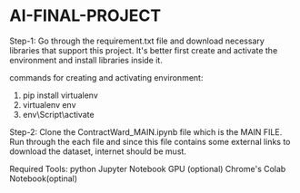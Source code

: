 # AI-FINAL-PROJECT

Step-1: Go through the requirement.txt file and download necessary libraries that support this project. It's better first create and activate the environment and install libraries inside it.

commands for creating and activating environment:

1. pip install virtualenv
2. virtualenv env
3. env\Script\activate

Step-2: Clone the ContractWard_MAIN.ipynb file which is the MAIN FILE. Run through the each file and since this file contains some external links to download the dataset, internet should be must.


Required Tools:
python 
Jupyter Notebook 
GPU (optional) 
Chrome's Colab Notebook(optinal)
